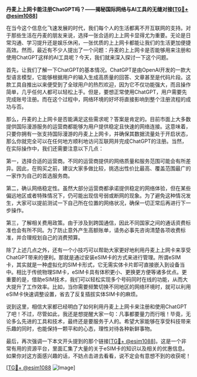 **丹麦上上网卡能注册ChatGPT吗？——揭秘国际网络与AI工具的无缝对接[[TG💪+ @esim1088](https://t.me/s/esim1088)]**

在当今这个信息化飞速发展的时代，我们每个人的生活都离不开互联网的支持。对于那些生活在丹麦的朋友来说，选择一张合适的上上网卡显得尤为重要。无论是日常沟通、学习提升还是娱乐休闲，一张优质的上上网卡都能让我们的生活更加便捷高效。然而，最近有不少人提出了一个问题：丹麦的上上网卡是否能够用来注册和使用ChatGPT这样的AI工具呢？今天，我们就来深入探讨一下这个问题。

首先，让我们了解一下ChatGPT的基本情况。ChatGPT是由OpenAI开发的一款大型语言模型，它能够根据用户的输入生成高质量的回答、文章甚至是代码片段。这款工具自推出以来便受到了全球用户的热烈欢迎，因为它不仅功能强大，而且操作简单，几乎任何人都可以轻松上手。但是，要想正常使用ChatGPT，用户需要先完成账号注册。而在这个过程中，网络环境的好坏将直接影响到整个注册流程的成功与否。

那么，丹麦的上上网卡是否能满足这些需求呢？答案是肯定的。目前市面上大多数提供国际漫游服务的运营商都能够为用户提供稳定且快速的网络连接。这意味着，只要你拥有一张支持国际漫游的丹麦上上网卡，并确保其数据流量处于开启状态，那么你就完全可以在任何地方顺利地访问互联网并完成ChatGPT的注册。当然，在实际操作中，我们还需要注意以下几点：

第一，选择合适的运营商。不同的运营商提供的网络质量和服务范围可能会有所差异。因此，在购买之前，建议大家多做比较，挑选出性价比最高、覆盖范围最广的一家作为自己的首选服务商。

第二，确认网络稳定性。虽然大部分运营商都承诺提供稳定的网络体验，但在某些偏远地区或者特殊情况下，仍可能出现信号弱或断网的现象。为了避免这种情况发生，大家可以提前测试一下自己所在位置的网络状况，确保一切正常后再进行下一步操作。

第三，了解相关费用政策。由于涉及到跨国通信，因此不同国家之间的通话资费标准也会有所不同。为了防止意外产生高额账单，请务必事先咨询清楚各项收费标准，并合理规划自己的消费预算。

除了上述几点之外，还有一个小技巧可以帮助大家更好地利用丹麦上上网卡来享受ChatGPT带来的便利。那就是通过安装eSIM卡的方式来进行管理。所谓eSIM卡，其实就是一种虚拟化的SIM卡形式，它无需实体卡片即可直接嵌入到设备当中。相比于传统物理SIM卡，eSIM卡具有体积更小、更换更方便等诸多优点。更重要的是，借助eSIM技术，我们可以轻松实现多个号码同时在线的功能，从而大大提升了工作效率。比如，当你需要频繁切换不同地区的网络环境时，就可以利用eSIM卡快速调整设置，省去了反复插拔实体SIM卡的麻烦。

说到这里，相信大家都已经明白了如何利用丹麦上上网卡来注册和使用ChatGPT了吧！不过，尽管如此，我还是想提醒大家一句：凡事都要量力而行哦！毕竟，无论多么先进的工具和技术，最终还是要服务于人的。希望大家能够在享受科技带来乐趣的同时，也能保持一颗平和的心态，理性对待各种新鲜事物。

最后，再次强调一下本文开头提到的那个链接[[TG💪+ @esim1088](https://t.me/s/esim1088)]。这是一个非常有用的资源平台，里面汇集了大量的关于eSIM卡的知识以及相关的优惠信息。如果你对这方面感兴趣的话，不妨点击进去看看，说不定会有意想不到的收获呢！

[[TG💪+ @esim1088](https://t.me/s/esim1088) ![Image](https://i.postimg.cc/4NQfJmqS/Snipaste-2025-05-13-00-14-12.png)]